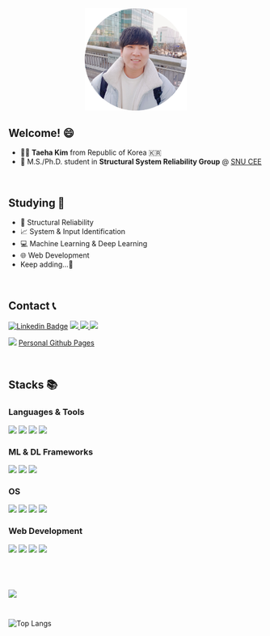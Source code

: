 <center>
<img src="taeha_circle.png" width="40%">
</center>

## Welcome! 😄
- 💁‍♂️ **Taeha Kim** from Republic of Korea 🇰🇷  
- 🌱 M.S./Ph.D. student in **Structural System Reliability Group** @ [SNU CEE](https://cee.snu.ac.kr/english/index.php)
<br>

## Studying 📖
- 🏢 Structural Reliability
- 📈 System & Input Identification
- 💻 Machine Learning & Deep Learning
- 🌐 Web Development
- Keep adding...🙂 
<br>

## Contact 📞
[![Linkedin Badge](https://img.shields.io/badge/-LinkedIn-blue?style=flat-square&logo=Linkedin&logoColor=white&link=https://www.linkedin.com/in/seong-yun-byeon-8183a8113/)](https://www.linkedin.com/in/taeha-kim-b6622b322/)
<a href="https://github.com/comfy-quokka">
    <img src="https://img.shields.io/badge/Github-181717?style=flat-square&logo=github&logoColor=white">
</a>
<a href="mailto:99taeha@gmail.com">
    <img src="https://img.shields.io/badge/Email-red?style=flat-square&logo=gmail&logoColor=222">
</a>
<a href="https://open.kakao.com/o/sWwuRJEg">
    <img src="https://img.shields.io/badge/KakaoTalk-FFCD00?style=flat-square&logo=kakaotalk&logoColor=222">
</a>

[<img src="https://comfy-quokka.github.io/assets/favicon.ico" width="15">](https://comfy-quokka.github.io/)
[Personal Github Pages](https://comfy-quokka.github.io/)

<br>

## Stacks 📚
### Languages & Tools
<p>
    <a>
        <img src="https://img.shields.io/badge/Python-3776AB?style=for-the-badge&logo=python&logoColor=white">
    </a>
    <a>
        <img src="https://img.shields.io/badge/Rstudio-75AADB?style=for-the-badge&logo=rstudioide&logoColor=white">  
    </a>
    <a>
        <img src="https://img.shields.io/badge/C++-00599C?style=for-the-badge&logo=cplusplus&logoColor=white">  
    </a>
    <a>
        <img src="https://img.shields.io/badge/Matlab-EF923C?style=for-the-badge&logo=matlab&logoColor=white">
    </a>
</p>

### ML & DL Frameworks
<p>
    <a>
        <img src="https://img.shields.io/badge/PyTorch-EE4C2C?style=for-the-badge&logo=pytorch&logoColor=white">
    </a>
    <a>
        <img src="https://img.shields.io/badge/tensorflow-FF6F00?style=for-the-badge&logo=tensorflow&logoColor=white">
    </a>
    <a>
        <img src="https://img.shields.io/badge/huggingface-ffd21f?style=for-the-badge&logo=huggingface&logoColor=black">
    </a>
</p>

### OS
<p>
    <a>
        <img src="https://img.shields.io/badge/Linux-FCC624?style=for-the-badge&logo=linux&logoColor=black">
    </a>
    <a>
        <img src="https://img.shields.io/badge/Ubuntu-E95420?style=for-the-badge&logo=ubuntu&logoColor=white">
    </a>
    <a>
        <img src="https://img.shields.io/badge/Cent%20OS-262577?style=for-the-badge&logo=centos&logoColor=white">
    </a>
    <a>
        <img src="https://img.shields.io/badge/Windows-0078D6?style=for-the-badge&logo=microsoft&logoColor=white">
    </a>
</p>

### Web Development
<p>
    <a>
        <img src="https://img.shields.io/badge/django-092E20?style=for-the-badge&logo=django&logoColor=white">
    </a>
    <a>
        <img src="https://img.shields.io/badge/bootstarp-7952B3?style=for-the-badge&logo=bootstrap&logoColor=white">
    </a>
    <a>
        <img src="https://img.shields.io/badge/javascript-F7DF1E?style=for-the-badge&logo=javascript&logoColor=black">
    </a>
    <a>
        <img src="https://img.shields.io/badge/HTML5-E34F26?style=for-the-badge&logo=html5&logoColor=white">
    </a>
</p>
<br>

#
<a href="https://github.com/devxb/gitanimals">
<img
  src="https://render.gitanimals.org/farms/comfy-quokka"/>
</a>

#
![Top Langs](https://github-readme-stats.vercel.app/api/top-langs/?username=comfy-quokka)
